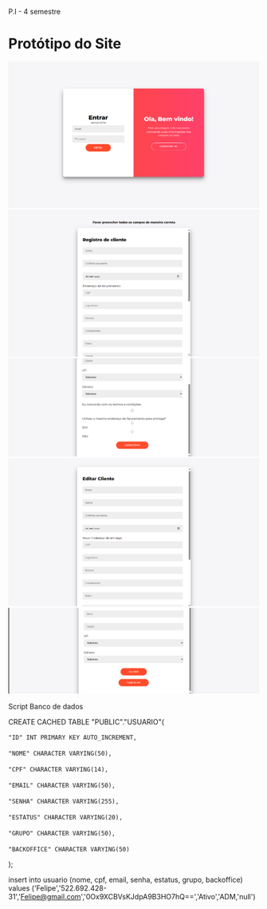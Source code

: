 P.I - 4 semestre 

# Protótipo do Site

  ![Login](Login.png)
  ![Cadastro](Cadastro.png)
  ![Cadastro](Cadastro2.png)
  ![Editar Cliente](EditaCliente.png)
  ![Editar Cliente](EditarCiente2.png)

Script Banco de dados

CREATE CACHED TABLE "PUBLIC"."USUARIO"(

    "ID" INT PRIMARY KEY AUTO_INCREMENT,

    "NOME" CHARACTER VARYING(50),

    "CPF" CHARACTER VARYING(14),

    "EMAIL" CHARACTER VARYING(50),

    "SENHA" CHARACTER VARYING(255),

    "ESTATUS" CHARACTER VARYING(20),

    "GRUPO" CHARACTER VARYING(50),

    "BACKOFFICE" CHARACTER VARYING(50)

);

insert into usuario (nome, cpf, email, senha, estatus, grupo, backoffice) values ('Felipe','522.692.428-31','Felipe@gmail.com','0Ox9XCBVsKJdpA9B3HO7hQ==','Ativo','ADM,'null')

